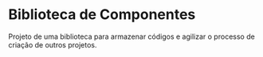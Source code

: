 # Biblioteca de Componentes
Projeto de uma biblioteca para armazenar códigos e agilizar o processo de criação de outros projetos.
